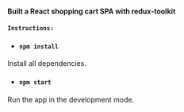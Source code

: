 #### Built a React shopping cart SPA with redux-toolkit

#### `Instructions:`

- #### `npm install`
Install all dependencies.

- #### `npm start`
Run the app in the development mode.
